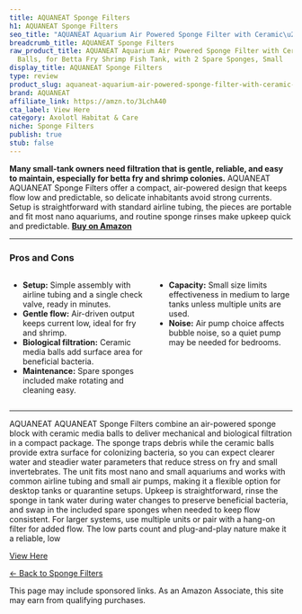 ```yaml
---
title: AQUANEAT Sponge Filters
h1: AQUANEAT Sponge Filters
seo_title: "AQUANEAT Aquarium Air Powered Sponge Filter with Ceramic\u2026"
breadcrumb_title: AQUANEAT Sponge Filters
raw_product_title: AQUANEAT Aquarium Air Powered Sponge Filter with Ceramic Media
  Balls, for Betta Fry Shrimp Fish Tank, with 2 Spare Sponges, Small
display_title: AQUANEAT Sponge Filters
type: review
product_slug: aquaneat-aquarium-air-powered-sponge-filter-with-ceramic-media-balls-fo-c30269cc
brand: AQUANEAT
affiliate_link: https://amzn.to/3LchA40
cta_label: View Here
category: Axolotl Habitat & Care
niche: Sponge Filters
publish: true
stub: false
---
```


<div id="intro" class="full-width">
  <p><strong>Many small-tank owners need filtration that is gentle, reliable, and easy to maintain, especially for betta fry and shrimp colonies.</strong> AQUANEAT AQUANEAT Sponge Filters offer a compact, air-powered design that keeps flow low and predictable, so delicate inhabitants avoid strong currents. Setup is straightforward with standard airline tubing, the pieces are portable and fit most nano aquariums, and routine sponge rinses make upkeep quick and predictable. <a href="https://amzn.to/3LchA40" rel="nofollow sponsored noopener" target="_blank"><strong>Buy on Amazon</strong></a></p>
</div>

<hr />
<h3 id="pros-cons">Pros and Cons</h3>
<div class="pc-grid" style="display:grid;grid-template-columns:1fr 1fr;gap:16px;">
  <ul>
    <li><strong>Setup:</strong> Simple assembly with airline tubing and a single check valve, ready in minutes.</li>
    <li><strong>Gentle flow:</strong> Air-driven output keeps current low, ideal for fry and shrimp.</li>
    <li><strong>Biological filtration:</strong> Ceramic media balls add surface area for beneficial bacteria.</li>
    <li><strong>Maintenance:</strong> Spare sponges included make rotating and cleaning easy.</li>
  </ul>
  <ul>
    <li><strong>Capacity:</strong> Small size limits effectiveness in medium to large tanks unless multiple units are used.</li>
    <li><strong>Noise:</strong> Air pump choice affects bubble noise, so a quiet pump may be needed for bedrooms.</li>
  </ul>
</div>
<hr />

<div class="full-width">
  <p>AQUANEAT AQUANEAT Sponge Filters combine an air-powered sponge block with ceramic media balls to deliver mechanical and biological filtration in a compact package. The sponge traps debris while the ceramic balls provide extra surface for colonizing bacteria, so you can expect clearer water and steadier water parameters that reduce stress on fry and small invertebrates. The unit fits most nano and small aquariums and works with common airline tubing and small air pumps, making it a flexible option for desktop tanks or quarantine setups. Upkeep is straightforward, rinse the sponge in tank water during water changes to preserve beneficial bacteria, and swap in the included spare sponges when needed to keep flow consistent. For larger systems, use multiple units or pair with a hang-on filter for added flow. The low parts count and plug-and-play nature make it a reliable, low
<p><a class="btn" href="https://amzn.to/3LchA40" target="_blank" rel="nofollow sponsored noopener">View Here</a></p>
<p><a href="/roundups/axolotl-habitat-care/sponge-filters/">← Back to Sponge Filters</a></p>
<aside class="disclosure">This page may include sponsored links. As an Amazon Associate, this site may earn from qualifying purchases.</aside>
